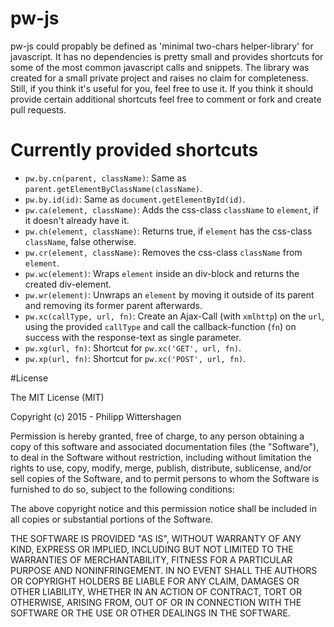 # pw-js

pw-js could propably be defined as 'minimal two-chars helper-library' for javascript. It has no dependencies is pretty small and provides shortcuts for some of the most common javascript calls and snippets. The library was created for a small private project and raises no claim for completeness. Still, if you think it's useful for you, feel free to use it. If you think it should provide certain additional shortcuts feel free to comment or fork and create pull requests.

# Currently provided shortcuts

- `pw.by.cn(parent, className)`:
  Same as `parent.getElementByClassName(className)`.
- `pw.by.id(id)`:
  Same as `document.getElementById(id)`.
- `pw.ca(element, className)`:
  Adds the css-class `className` to `element`, if it doesn't already have it.
- `pw.ch(element, className)`: Returns true, if `element` has the css-class `className`, false otherwise.
- `pw.cr(element, className)`: Removes the css-class `className` from `element`.
- `pw.wc(element)`: Wraps `element` inside an div-block and returns the created div-element.
- `pw.wr(element)`: Unwraps an `element` by moving it outside of its parent and removing its former parent afterwards.
- `pw.xc(callType, url, fn)`: Create an Ajax-Call (with `xmlhttp`) on the `url`, using the provided `callType` and call the callback-function (`fn`) on success with the response-text as single parameter.
- `pw.xg(url, fn)`: Shortcut for `pw.xc('GET', url, fn)`.
- `pw.xp(url, fn)`: Shortcut for `pw.xc('POST', url, fn)`.

#License

The MIT License (MIT)

Copyright (c) 2015 - Philipp Wittershagen

Permission is hereby granted, free of charge, to any person obtaining a copy
of this software and associated documentation files (the "Software"), to deal
in the Software without restriction, including without limitation the rights
to use, copy, modify, merge, publish, distribute, sublicense, and/or sell
copies of the Software, and to permit persons to whom the Software is
furnished to do so, subject to the following conditions:

The above copyright notice and this permission notice shall be included in
all copies or substantial portions of the Software.

THE SOFTWARE IS PROVIDED "AS IS", WITHOUT WARRANTY OF ANY KIND, EXPRESS OR
IMPLIED, INCLUDING BUT NOT LIMITED TO THE WARRANTIES OF MERCHANTABILITY,
FITNESS FOR A PARTICULAR PURPOSE AND NONINFRINGEMENT. IN NO EVENT SHALL THE
AUTHORS OR COPYRIGHT HOLDERS BE LIABLE FOR ANY CLAIM, DAMAGES OR OTHER
LIABILITY, WHETHER IN AN ACTION OF CONTRACT, TORT OR OTHERWISE, ARISING FROM,
OUT OF OR IN CONNECTION WITH THE SOFTWARE OR THE USE OR OTHER DEALINGS IN
THE SOFTWARE.
